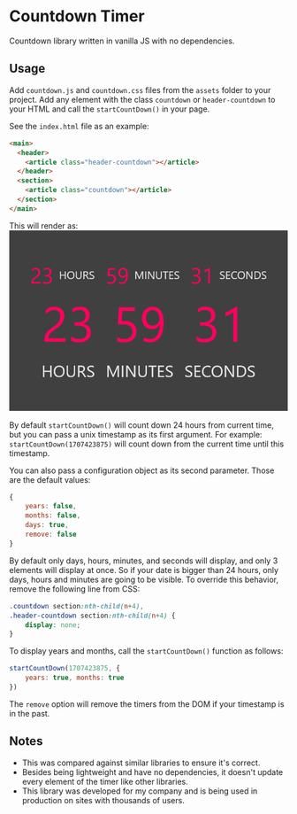 # Countdown Timer
Countdown library written in vanilla JS with no dependencies.

## Usage
Add `countdown.js` and `countdown.css` files from the `assets` folder to your project. Add any element with the class `countdown` or `header-countdown` to your HTML and call the `startCountDown()` in your page.

See the `index.html` file as an example:
```html
<main>
  <header>
    <article class="header-countdown"></article>
  </header>
  <section>
    <article class="countdown"></article>
  </section>
</main>
```

This will render as:
![Screenshot](/screenshot.png)

By default `startCountDown()` will count down 24 hours from current time, but you can pass a unix timestamp as its first argument. For example: `startCountDown(1707423875)` will count down from the current time until this timestamp.

You can also pass a configuration object as its second parameter. Those are the default values:
```js
{
    years: false,
    months: false,
    days: true,
    remove: false
}
```

By default only days, hours, minutes, and seconds will display, and only 3 elements will display at once. So if your date is bigger than 24 hours, only days, hours and minutes are going to be visible. To override this behavior, remove the following line from CSS:
```css
.countdown section:nth-child(n+4),
.header-countdown section:nth-child(n+4) {
	display: none;
}
```

To display years and months, call the `startCountDown()` function as follows:
```js
startCountDown(1707423875, {
    years: true, months: true
})
```

The `remove` option will remove the timers from the DOM if your timestamp is in the past.

## Notes
- This was compared against similar libraries to ensure it's correct.
- Besides being lightweight and have no dependencies, it doesn't update every element of the timer like other libraries.
- This library was developed for my company and is being used in production on sites with thousands of users.
